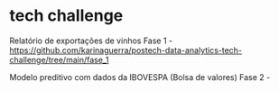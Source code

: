 # tech challenge

Relatório de exportações de vinhos
Fase 1 - https://github.com/karinaguerra/postech-data-analytics-tech-challenge/tree/main/fase_1

Modelo preditivo com dados da IBOVESPA (Bolsa de valores)
Fase 2 - 
